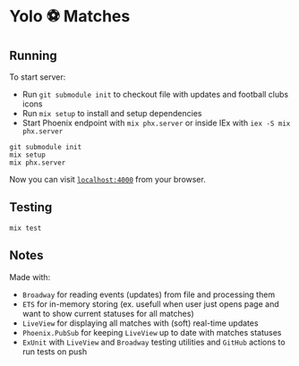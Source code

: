 # Yolo ⚽ Matches

## Running

To start server:

  * Run `git submodule init` to checkout file with updates and football clubs icons
  * Run `mix setup` to install and setup dependencies
  * Start Phoenix endpoint with `mix phx.server` or inside IEx with `iex -S mix phx.server`

```
git submodule init
mix setup
mix phx.server
```

Now you can visit [`localhost:4000`](http://localhost:4000) from your browser.

## Testing

```
mix test
```

## Notes

Made with:
  * `Broadway` for reading events (updates) from file and processing them
  * `ETS` for in-memory storing (ex. usefull when user just opens page and want to show current statuses for all matches)
  * `LiveView` for displaying all matches with (soft) real-time updates 
  * `Phoenix.PubSub` for keeping `LiveView` up to date with matches statuses
  * `ExUnit` with `LiveView` and `Broadway` testing utilities and `GitHub` actions to run tests on push
